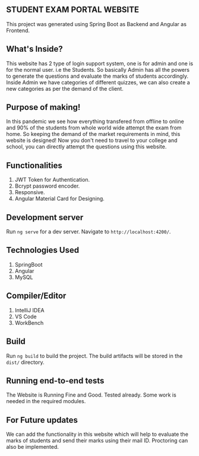 ## STUDENT EXAM PORTAL WEBSITE

This project was generated using Spring Boot as Backend and Angular as Frontend.

## What's Inside?
This website has 2 type of login support system, one is for admin and one is for the normal user. i.e the Students. So basically Admin has all the powers to generate the questions and evaluate the marks of students accordingly. Inside Admin we have categories of different quizzes, we can also create a new categories as per the demand of the client.

## Purpose of making!
In this pandemic we see how everything transfered from offline to online and 90% of the students from whole world wide attempt the exam from home. So keeping the demand of the market requirements in mind, this website is designed! Now you don't need to travel to your college and school, you can directly attempt the questions using this website.

## Functionalities 

1. JWT Token for Authentication.
2. Bcrypt password encoder.
3. Responsive.
4. Angular Material Card for Designing.


## Development server

Run `ng serve` for a dev server. Navigate to `http://localhost:4200/`.

## Technologies Used

1. SpringBoot
2. Angular
3. MySQL

## Compiler/Editor
1. IntelliJ IDEA
2. VS Code
3. WorkBench


## Build

Run `ng build` to build the project. The build artifacts will be stored in the `dist/` directory.

## Running end-to-end tests

The Website is Running Fine and Good. Tested already. Some work is needed in the required modules.

## For Future updates

We can add the functionality in this website which will help to evaluate the marks of students and send their marks using their mail ID. 
Proctoring can also be implemented.
